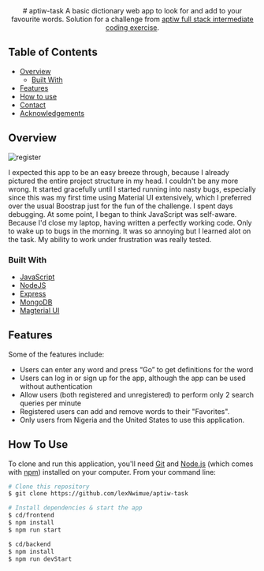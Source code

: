 
<div align="center"> 
 # aptiw-task
A basic dictionary web app to look for and add to your favourite words. Solution for a challenge from  <a href="https://aptiw.com" target="_blank">aptiw full stack intermediate coding exercise</a>.
 </div>

<!-- TABLE OF CONTENTS -->

## Table of Contents

- [Overview](#overview)
  - [Built With](#built-with)
- [Features](#features)
- [How to use](#how-to-use)
- [Contact](#contact)
- [Acknowledgements](#acknowledgements)

<!-- OVERVIEW -->

## Overview

![register](https://user-images.githubusercontent.com/30748446/166144744-c5ae0079-2d09-418f-b0a2-07b9ed9d2353.PNG)

I expected this app to be an easy breeze through, because I already pictured the entire project structure in my head. I couldn't be any more wrong. It started gracefully until I started running into nasty bugs, especially since this was my first time using Material UI extensively, which I preferred over the usual Boostrap just for the fun of the challenge. I spent days debugging. At some point, I began to think JavaScript was self-aware. Because I'd close my laptop, having written a perfectly working code. Only to wake up to bugs in the morning. It was so annoying but I learned alot on the task. My ability to work under frustration was really tested.


### Built With

<!-- This section should list any major frameworks that you built your project using. Here are a few examples.-->

- [JavaScript](https://javascript.com/)
- [NodeJS](https://nodejs.org/)
- [Express](https://expressjs.com/)
- [MongoDB](https://mongodb.com/)
- [Magterial UI](https://mui.com/)

## Features
Some of the features include: 
- Users can enter any word and press “Go” to get definitions for the word
- Users can log in or sign up for the app, although the app can be used without authentication
- Allow users (both registered and unregistered) to perform only 2 search queries per minute
- Registered users can add and remove words to their "Favorites".
- Only users from Nigeria and the United States to use this application.

## How To Use

<!-- Example: -->

To clone and run this application, you'll need [Git](https://git-scm.com) and [Node.js](https://nodejs.org/en/download/) (which comes with [npm](http://npmjs.com)) installed on your computer. From your command line:

```bash
# Clone this repository
$ git clone https://github.com/lexNwimue/aptiw-task

# Install dependencies & start the app
$ cd/frontend
$ npm install
$ npm run start

$ cd/backend
$ npm install
$ npm run devStart

```

